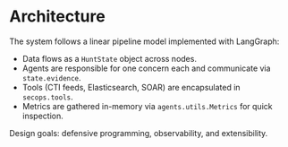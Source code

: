 # Architecture

The system follows a linear pipeline model implemented with LangGraph:

- Data flows as a `HuntState` object across nodes.
- Agents are responsible for one concern each and communicate via
  `state.evidence`.
- Tools (CTI feeds, Elasticsearch, SOAR) are encapsulated in `secops.tools`.
- Metrics are gathered in-memory via `agents.utils.Metrics` for quick
  inspection.

Design goals: defensive programming, observability, and extensibility.
